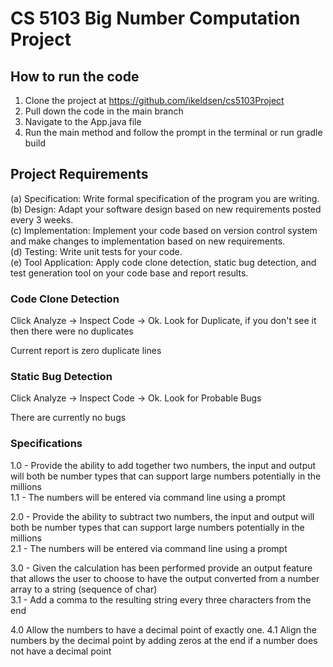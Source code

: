 # CS 5103 Big Number Computation Project

## How to run the code

1. Clone the project at https://github.com/ikeldsen/cs5103Project
2. Pull down the code in the main branch
3. Navigate to the App.java file
4. Run the main method and follow the prompt in the terminal or run gradle build

## Project Requirements

(a) Specification: Write formal specification of the program you are writing. <br />
(b) Design: Adapt your software design based on new requirements posted every 3 weeks. <br />
(c) Implementation: Implement your code based on version control system and make
changes to implementation based on new requirements.<br />
(d) Testing: Write unit tests for your code.<br />
(e) Tool Application: Apply code clone detection, static bug detection, and test generation
tool on your code base and report results. <br />


### Code Clone Detection
Click Analyze -> Inspect Code -> Ok. Look for Duplicate, if you don't see it then there were no duplicates

Current report is zero duplicate lines

### Static Bug Detection

Click Analyze -> Inspect Code -> Ok. Look for Probable Bugs

There are currently no bugs


### Specifications

1.0 - Provide the ability to add together two numbers, the input and output will both be number types 
that can support large numbers potentially in the millions<br />
1.1 - The numbers will be entered via command line using a prompt<br />

2.0 - Provide the ability to subtract two numbers, the input and output will both be number types
that can support large numbers potentially in the millions<br />
2.1 - The numbers will be entered via command line using a prompt<br />

3.0 - Given the calculation has been performed provide an output feature that allows the 
user to choose to have the output converted from a number array to a string (sequence of char)<br />
3.1 - Add a comma to the resulting string every three characters from the end<br />


4.0 Allow the numbers to have a decimal point of exactly one.
4.1 Align the numbers by the decimal point by adding zeros at the end if a number does not have a decimal point

